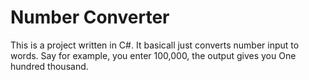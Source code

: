 # Number Converter
This is a project written in C#. 
It basicall just converts number input to words. Say for example, you enter 100,000, the output gives you One hundred thousand.
